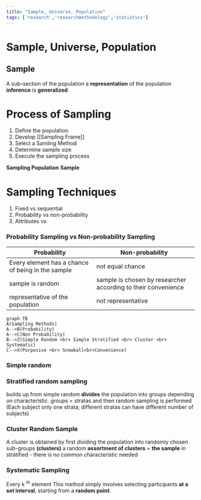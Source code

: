 ```yaml
---
title: "Sample, Universe, Population"
tags: ['research','researchmethodology','statistics']
---
```


# Sample, Universe, Population

## Sample 
A sub-section of the population 
a **representation** of the population 
**inference** is **generalized**

# Process of Sampling
1. Define the population 
2. Develop [[Sampling Frame]]
3. Select a Samling Method 
4. Determine sample size
5. Execute the sampling process


**Sampling Population**
**Sample**

# Sampling Techniques 
1. Fixed vs sequential 
2. Probability vs non-probability
3. Attributes vs 

### Probability Sampling vs Non-probability Sampling 

| Probability|Non-probability|
|---|---|
| Every element has a chance of being in the sample | not equal chance |
| sample is random | sample is chosen by researcher according to their convenience|
|representative of the population|not representative|


```mermaid
graph TB
A(Sampling Methods)  
A-->B(Probability)
A-->C(Non Probability)
B-->Z(Simple Random <br> Simple Stratified <br> Cluster <br> Systematic)
C-->X(Purposive <br> Snowball<br>Convenience)

```


### Simple random 
### Stratified random sampling 
builds up from simple random
**divides** the population into groups depending on characteristic. groups = stratas 
and then random sampling is performed
(Each subject only one strata; different stratas can have different number of subjects)
### Cluster Random Sample 
A cluster is obtained by first dividing the population into randomly chosen sub-groups **(clusters)** 
a random **assortment of clusters** = **the sample** 
in stratified - there is no common characteristic needed
### Systematic Sampling 
Every k <sup>th</sup> element 
This method simply involves selecting participants **at a set interval**, starting from a **random point**.


 
